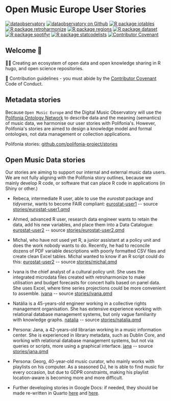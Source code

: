 # Open Music Europe User Stories

[![dataobservatory](https://img.shields.io/badge/ecosystem-dataobservatory.eu-3EA135.svg)](https://dataobservatory.eu/)
[![dataobservatory on
Github](https://img.shields.io/badge/github-dataobservatory.eu-6e5494.svg)](https://github.com/dataobservatory-eu/)
[![R package
iotables](https://img.shields.io/badge/R-iotables-4EC0E4.svg)](https://iotables.dataobservatory.eu)
[![R package
retroharmonize](https://img.shields.io/badge/R-retroharmonize-007CBB.svg)](https://iotables.dataobservatory.eu)
[![R package
regions](https://img.shields.io/badge/R-regions-00843A.svg)](https://regions.dataobservatory.eu)
[![R package
dataset](https://img.shields.io/badge/R-dataset-E4007F.svg)](https://dataset.dataobservatory.eu)
[![R package
spotifyr](https://img.shields.io/badge/R-spotifyr-1db954.svg)](https://www.rcharlie.com/spotifyr)
[![R package
statcodelists](https://img.shields.io/badge/R-statcodelists-lightgrey.svg)](https://statcodelists.dataobservatory.eu)
[![Contributor
Covenant](https://img.shields.io/badge/ethics-Contributor%20Covenant-680171.svg)](https://dataobservatory.eu/)

## Welcome 👋

🙋‍♀️ Creating an ecosystem of open data and open knowledge sharing in R hugo, and open science repositories.

🌈 Contribution guidelines - you must abide by the [Contributor Covenant](https://www.contributor-covenant.org/version/2/1/code_of_conduct/) Code of Conduct.


## Metadata stories
Because `Open Music Europe` and the Digital Music Observatory will use the [Polifonia Ontology Network](https://polifonia-project.github.io/ontology-network/) to describe data and the meaning (semantics) of music data, we harmonise our user stories with Polifonia's. However, Polifonia's stories are aimed to design a knowledge model and formal ontologies, not data management or collection applications.

Polifonia stories: [github.com/polifonia-project/stories](https://github.com/polifonia-project/stories)

## Open Music Data stories
Our stories are aiming to support our internal and external music data users. We are not fully aligning with the Polifonia story outlines, because we mainly develop R code, or software that can place R code in applications (in Shiny or other.)

- Rebeca, intermediate R user, able to use the _eurostat_ package and _tidyverse_, wants to become FAIR compliant: [eurostat-user1](https://music.dataobservatory.eu/documents/open_music_europe/dataset-development/stories/eurostat-user1.html) -- source [stories/eurostat-user1.qmd](https://github.com/dataobservatory-eu/dataset-development/stories/)
- Ahmed, advanced R user, research data engineer wants to retain the data, add his new variables, and place them into a Data Catalogue: 
[eurostat-user2](https://music.dataobservatory.eu/documents/open_music_europe/dataset-development/stories/eurostat-user2.html) -- source [stories/eurostat-user2.qmd](https://github.com/dataobservatory-eu/dataset-development/stories/)
- Michal, who have not used yet R, a junior assistant at a policy unit and does the work nobody wants to do. Recently, he had to reconcile dozens of PDF variable descriptions with poorly formatted CSV files and create clean Excel tables. Michal wanted to know if an R script could do this:
[eurostat-user2](https://music.dataobservatory.eu/documents/open_music_europe/dataset-development/stories/michal.html) -- source [stories/michal.qmd](https://github.com/dataobservatory-eu/dataset-development/stories/)
- Ivana is the chief analyst of a cultural policy unit. She uses the integrated microdata files created with retroharmonize to make utilisation and budget forecasts for concert halls based on panel data. She uses Excel, where time series projections could be more convenient to assemble. [ivana](https://music.dataobservatory.eu/documents/open_music_europe/dataset-development/stories/ivana.html) -- source [stories/ivana.qmd](https://github.com/dataobservatory-eu/dataset-development/stories/)
- Natália is a 45-years-old engineer working in a collective rights management organisation. She has extensive experience working with relational database management systems, but only vague familiarity with knowledge graphs. [natalia](https://music.dataobservatory.eu/documents/open_music_europe/dataset-development/stories/natalia.html) -- source [stories/natalia.qmd](https://github.com/dataobservatory-eu/dataset-development/stories/)
- Persona: Jana, a 42-years-old librarian working in a music information center. She is experienced in library metadata, such as Dublin Core, and working with relational database management systems, but not via queries or scripts, more using a graphical interface.
[jana](https://music.dataobservatory.eu/documents/open_music_europe/dataset-development/stories/jana.html) -- source [stories/jana.qmd](https://github.com/dataobservatory-eu/dataset-development/stories/)
- Persona: Georg, 40-year-old music curator, who mainly works with playlists on his computer. As a seasoned DJ, he is able to find music for every occasion, but due to GDPR constraints, making his playlist location-aware is becoming more and more difficult.

- Further developing stories in Google Docs: if needed, they should be made re-written in Quarto [here](https://docs.google.com/document/d/185IeCTRnjVv4lY3kYJQKJ1kD93V3ubfFwtNH3wWv_ak/) and [here](https://docs.google.com/document/d/15EC7pb2hVE9sTNwd4cSokgtKZxIvan6Jlh1PCJZAoVo/).
